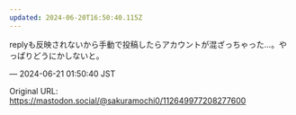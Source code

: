 ```yaml
---
updated: 2024-06-20T16:50:40.115Z
---
```


<p>replyも反映されないから手動で投稿したらアカウントが混ざっちゃった…。やっぱりどうにかしないと。</p>

&mdash; 2024-06-21 01:50:40 JST

Original URL: https://mastodon.social/@sakuramochi0/112649977208277600
